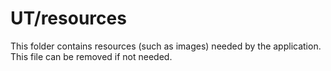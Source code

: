 # UT/resources

This folder contains resources (such as images) needed by the application. This file can
be removed if not needed.
